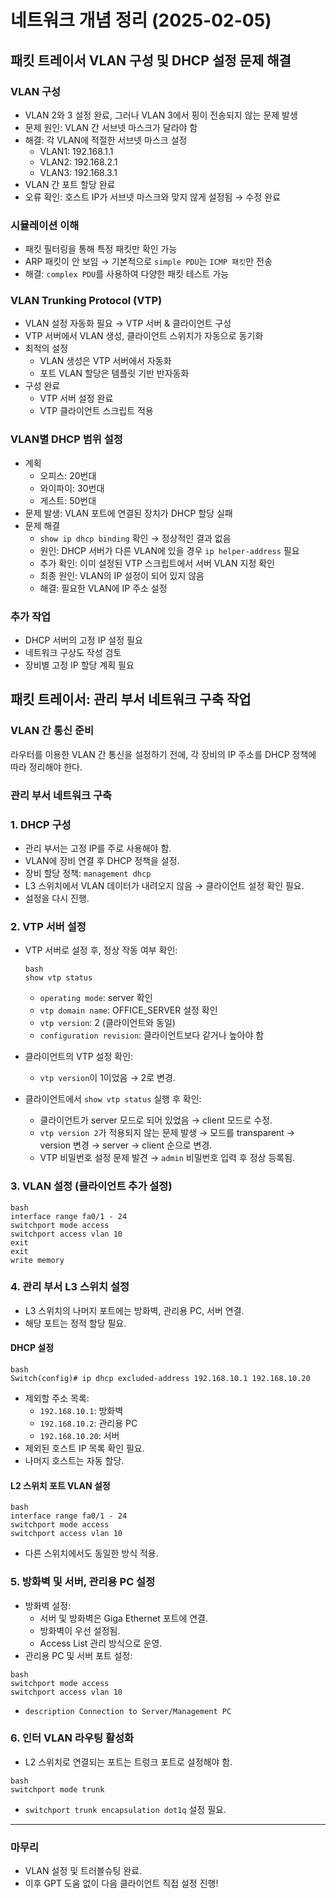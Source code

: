 # 네트워크 개념 정리 (2025-02-05)

## 패킷 트레이서 VLAN 구성 및 DHCP 설정 문제 해결

### VLAN 구성
- VLAN 2와 3 설정 완료, 그러나 VLAN 3에서 핑이 전송되지 않는 문제 발생
- 문제 원인: VLAN 간 서브넷 마스크가 달라야 함
- 해결: 각 VLAN에 적절한 서브넷 마스크 설정
  - VLAN1: 192.168.1.1
  - VLAN2: 192.168.2.1
  - VLAN3: 192.168.3.1
- VLAN 간 포트 할당 완료
- 오류 확인: 호스트 IP가 서브넷 마스크와 맞지 않게 설정됨 → 수정 완료

### 시뮬레이션 이해
- 패킷 필터링을 통해 특정 패킷만 확인 가능
- ARP 패킷이 안 보임 → 기본적으로 `simple PDU`는 `ICMP 패킷`만 전송
- 해결: `complex PDU`를 사용하여 다양한 패킷 테스트 가능

### VLAN Trunking Protocol (VTP)
- VLAN 설정 자동화 필요 → VTP 서버 & 클라이언트 구성
- VTP 서버에서 VLAN 생성, 클라이언트 스위치가 자동으로 동기화
- 최적의 설정
  - VLAN 생성은 VTP 서버에서 자동화
  - 포트 VLAN 할당은 템플릿 기반 반자동화
- 구성 완료
  - VTP 서버 설정 완료
  - VTP 클라이언트 스크립트 적용

### VLAN별 DHCP 범위 설정
- 계획
  - 오피스: 20번대
  - 와이파이: 30번대
  - 게스트: 50번대
- 문제 발생: VLAN 포트에 연결된 장치가 DHCP 할당 실패
- 문제 해결
  - `show ip dhcp binding` 확인 → 정상적인 결과 없음
  - 원인: DHCP 서버가 다른 VLAN에 있을 경우 `ip helper-address` 필요
  - 추가 확인: 이미 설정된 VTP 스크립트에서 서버 VLAN 지정 확인
  - 최종 원인: VLAN의 IP 설정이 되어 있지 않음
  - 해결: 필요한 VLAN에 IP 주소 설정

### 추가 작업
- DHCP 서버의 고정 IP 설정 필요
- 네트워크 구상도 작성 검토
- 장비별 고정 IP 할당 계획 필요

## 패킷 트레이서: 관리 부서 네트워크 구축 작업

### VLAN 간 통신 준비
라우터를 이용한 VLAN 간 통신을 설정하기 전에, 각 장비의 IP 주소를 DHCP 정책에 따라 정리해야 한다.

### 관리 부서 네트워크 구축

### 1. DHCP 구성
- 관리 부서는 고정 IP를 주로 사용해야 함.
- VLAN에 장비 연결 후 DHCP 정책을 설정.
- 장비 할당 정책: `management dhcp`
- L3 스위치에서 VLAN 데이터가 내려오지 않음 → 클라이언트 설정 확인 필요.
- 설정을 다시 진행.

### 2. VTP 서버 설정
- VTP 서버로 설정 후, 정상 작동 여부 확인:
  ```
  bash
  show vtp status
  ```
  
  - `operating mode`: server 확인
  - `vtp domain name`: OFFICE_SERVER 설정 확인
  - `vtp version`: 2 (클라이언트와 동일)
  - `configuration revision`: 클라이언트보다 같거나 높아야 함
- 클라이언트의 VTP 설정 확인:
  - `vtp version`이 1이었음 → 2로 변경.
- 클라이언트에서 `show vtp status` 실행 후 확인:
  - 클라이언트가 server 모드로 되어 있었음 → client 모드로 수정.
  - `vtp version 2`가 적용되지 않는 문제 발생 → 모드를 transparent → version 변경 → server → client 순으로 변경.
  - VTP 비밀번호 설정 문제 발견 → `admin` 비밀번호 입력 후 정상 등록됨.

### 3. VLAN 설정 (클라이언트 추가 설정)
```
bash
interface range fa0/1 - 24
switchport mode access
switchport access vlan 10
exit
exit
write memory
```


### 4. 관리 부서 L3 스위치 설정
- L3 스위치의 나머지 포트에는 방화벽, 관리용 PC, 서버 연결.
- 해당 포트는 정적 할당 필요.

#### DHCP 설정
```
bash
Switch(config)# ip dhcp excluded-address 192.168.10.1 192.168.10.20
```

- 제외할 주소 목록:
  - `192.168.10.1`: 방화벽
  - `192.168.10.2`: 관리용 PC
  - `192.168.10.20`: 서버
- 제외된 호스트 IP 목록 확인 필요.
- 나머지 호스트는 자동 할당.

#### L2 스위치 포트 VLAN 설정
```
bash
interface range fa0/1 - 24
switchport mode access
switchport access vlan 10
```

- 다른 스위치에서도 동일한 방식 적용.

### 5. 방화벽 및 서버, 관리용 PC 설정
- 방화벽 설정:
  - 서버 및 방화벽은 Giga Ethernet 포트에 연결.
  - 방화벽이 우선 설정됨.
  - Access List 관리 방식으로 운영.
- 관리용 PC 및 서버 포트 설정:
```
bash
switchport mode access
switchport access vlan 10
```

  - `description Connection to Server/Management PC`

### 6. 인터 VLAN 라우팅 활성화
- L2 스위치로 연결되는 포트는 트렁크 포트로 설정해야 함.
```
bash
switchport mode trunk
```

- `switchport trunk encapsulation dot1q` 설정 필요.

---

### 마무리
- VLAN 설정 및 트러블슈팅 완료.
- 이후 GPT 도움 없이 다음 클라이언트 직접 설정 진행!

